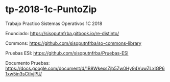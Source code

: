 # tp-2018-1c-PuntoZip

Trabajo Practico Sistemas Operativos 1C 2018

Enunciado: https://sisoputnfrba.gitbook.io/re-distinto/

Commons: https://github.com/sisoputnfrba/so-commons-library

Pruebas ESI: https://github.com/sisoputnfrba/Pruebas-ESI

Documento Pruebas: https://docs.google.com/document/d/1B8WkexsZjb5Zw0Hy94VuwZLxIGP61xw5in3sCtIvjPU/
